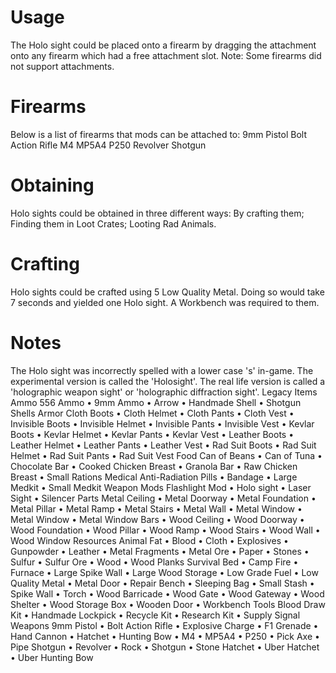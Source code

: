 # Usage

The Holo sight could be placed onto a firearm by dragging the attachment onto any firearm which had a free attachment slot. 
Note: Some firearms did not support attachments. 
# Firearms

Below is a list of firearms that mods can be attached to:
9mm Pistol
Bolt Action Rifle
M4
MP5A4
P250
Revolver
Shotgun
# Obtaining

Holo sights could be obtained in three different ways:
By crafting them;
Finding them in Loot Crates;
Looting Rad Animals.
# Crafting

Holo sights could be crafted using 5 Low Quality Metal. Doing so would take 7 seconds and yielded one Holo sight. A Workbench was required to them.
# Notes

The Holo sight was incorrectly spelled with a lower case 's' in-game.
The experimental version is called the 'Holosight'.
The real life version is called a 'holographic weapon sight' or 'holographic diffraction sight'.
Legacy Items
Ammo
556 Ammo • 9mm Ammo • Arrow • Handmade Shell • Shotgun Shells
Armor
Cloth Boots • Cloth Helmet • Cloth Pants • Cloth Vest • Invisible Boots • Invisible Helmet • Invisible Pants • Invisible Vest • Kevlar Boots • Kevlar Helmet • Kevlar Pants • Kevlar Vest • Leather Boots • Leather Helmet • Leather Pants • Leather Vest • Rad Suit Boots • Rad Suit Helmet • Rad Suit Pants • Rad Suit Vest
Food
Can of Beans • Can of Tuna • Chocolate Bar • Cooked Chicken Breast • Granola Bar • Raw Chicken Breast • Small Rations
Medical
Anti-Radiation Pills • Bandage • Large Medkit • Small Medkit
Weapon Mods
Flashlight Mod • Holo sight • Laser Sight • Silencer
Parts
Metal Ceiling • Metal Doorway • Metal Foundation • Metal Pillar • Metal Ramp • Metal Stairs • Metal Wall • Metal Window • Metal Window • Metal Window Bars • Wood Ceiling • Wood Doorway • Wood Foundation • Wood Pillar • Wood Ramp • Wood Stairs • Wood Wall • Wood Window
Resources
Animal Fat • Blood • Cloth • Explosives • Gunpowder • Leather • Metal Fragments • Metal Ore • Paper • Stones • Sulfur • Sulfur Ore • Wood • Wood Planks
Survival
Bed • Camp Fire • Furnace • Large Spike Wall • Large Wood Storage • Low Grade Fuel • Low Quality Metal • Metal Door • Repair Bench • Sleeping Bag • Small Stash • Spike Wall • Torch • Wood Barricade • Wood Gate • Wood Gateway • Wood Shelter • Wood Storage Box • Wooden Door • Workbench
Tools
Blood Draw Kit • Handmade Lockpick • Recycle Kit • Research Kit • Supply Signal
Weapons
9mm Pistol • Bolt Action Rifle • Explosive Charge • F1 Grenade • Hand Cannon • Hatchet • Hunting Bow • M4 • MP5A4 • P250 • Pick Axe • Pipe Shotgun • Revolver • Rock • Shotgun • Stone Hatchet • Uber Hatchet • Uber Hunting Bow
